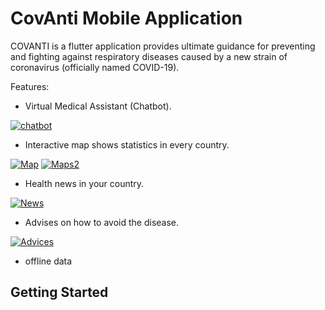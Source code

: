 # CovAnti Mobile Application

COVANTI is a flutter application provides ultimate guidance for preventing and fighting against respiratory diseases caused by a new strain of coronavirus (officially named COVID-19).

Features:

- Virtual Medical Assistant (Chatbot).

<a href="https://imgflip.com/gif/3ymkpd"><img src="https://i.imgflip.com/3ymkpd.gif" title="chatbot"/><a/>
  
- Interactive map shows statistics in every country.

<a href="https://imgflip.com/gif/3ymgs2"><img src="https://i.imgflip.com/3ymgs2.gif" title="Map"/><a/>
<a href="https://imgflip.com/gif/3ymnp7"><img src="https://i.imgflip.com/3ymnp7.gif" title="Maps2"/><a/>
  
- Health news in your country.

<a href="https://imgflip.com/gif/3ymlph"><img src="https://i.imgflip.com/3ymlph.gif" title="News"/><a/>

- Advises on how to avoid the disease.

<a href="https://imgflip.com/gif/3ymor8"><img src="https://i.imgflip.com/3ymor8.gif" title="Advices"/><a/>

- offline data 

## Getting Started


